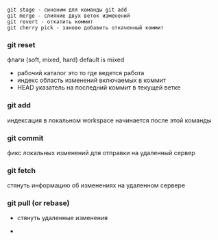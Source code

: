 ```
git stage - синоним для команды git add
git merge - слияние двух веток изменений
git revert - откатить коммит
git cherry pick - заново добавить откаченный коммит
```

### git reset
флаги (soft, mixed, hard) default is mixed

- рабочий каталог это то где ведется работа
- индекс область изменений включаемых в коммит
- HEAD указатель на последний коммит в текущей ветке

### git add
индексация в локальном workspace начинается после этой команды


### git commit
фикс локальных изменений для отправки на удаленный сервер

### git fetch
стянуть информацию об изменениях на удаленном сервере

### git pull (or rebase)
- стянуть удаленные изменения

- 
